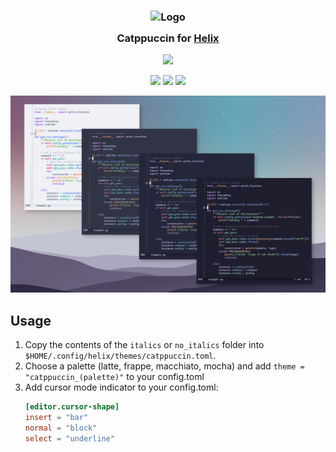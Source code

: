 <h3 align="center">
	<img src="https://raw.githubusercontent.com/catppuccin/catppuccin/main/assets/logos/exports/1544x1544_circle.png" width="100" alt="Logo"/><br/>
	<img src="https://raw.githubusercontent.com/catppuccin/catppuccin/main/assets/misc/transparent.png" height="30" width="0px"/>
	Catppuccin for <a href="https://github.com/helix-editor/helix">Helix</a>
	<img src="https://raw.githubusercontent.com/catppuccin/catppuccin/main/assets/misc/transparent.png" height="30" width="0px"/>
</h3>
<p align="center"><a href="https://github.com/catppuccin/catppuccin/blob/main/LICENSE"><img src="https://img.shields.io/static/v1.svg?style=for-the-badge&label=License&message=MIT&logoColor=d9e0ee&colorA=363a4f&colorB=b7bdf8"/></a></p>


<p align="center">
    <a href="https://github.com/catppuccin/helix/stargazers"><img src="https://img.shields.io/github/stars/catppuccin/dunst?colorA=363a4f&colorB=b7bdf8&style=for-the-badge style=for-the-badge"></a>
    <a href="https://github.com/catppuccin/helix/issues"><img src="https://img.shields.io/github/issues/catppuccin/dunst?colorA=363a4f&colorB=f5a97f&style=for-the-badge"></a>
    <a href="https://github.com/catppuccin/helix/contributors"><img src="https://img.shields.io/github/contributors/catppuccin/dunst?colorA=363a4f&colorB=a6da95&style=for-the-badge"></a>
</p>

![helix preview](assets/helix_preview.png)

## Usage

1. Copy the contents of the `italics` or `no_italics` folder into `$HOME/.config/helix/themes/catppuccin.toml`.
2. Choose a palette (latte, frappe, macchiato, mocha) and add `theme = "catppuccin_(palette)"` to your config.toml
3. Add cursor mode indicator to your config.toml:
	```toml
	[editor.cursor-shape]
	insert = "bar"
	normal = "block"
	select = "underline"
	```
